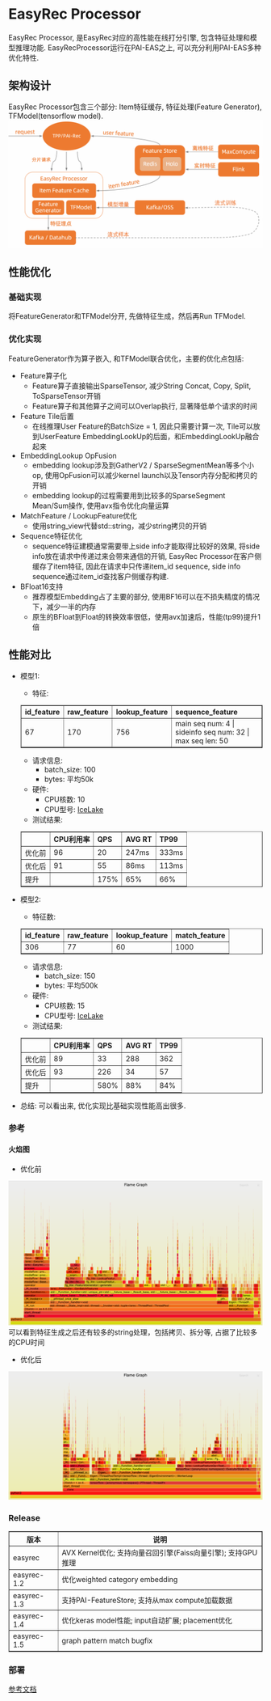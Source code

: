 # EasyRec Processor

EasyRec Processor, 是EasyRec对应的高性能在线打分引擎, 包含特征处理和模型推理功能. EasyRecProcessor运行在PAI-EAS之上, 可以充分利用PAI-EAS多种优化特性.

## 架构设计

EasyRec Processor包含三个部分: Item特征缓存, 特征处理(Feature Generator), TFModel(tensorflow model).
![image.png](../../images/processor/easy_rec_processor_1.png)

## 性能优化

### 基础实现

将FeatureGenerator和TFModel分开, 先做特征生成，然后再Run TFModel.

### 优化实现

FeatureGenerator作为算子嵌入, 和TFModel联合优化，主要的优化点包括:

- Feature算子化
  - Feature算子直接输出SparseTensor, 减少String Concat, Copy, Split, ToSparseTensor开销
  - Feature算子和其他算子之间可以Overlap执行, 显著降低单个请求的时间
- Feature Tile后置
  - 在线推理User Feature的BatchSize = 1, 因此只需要计算一次, Tile可以放到UserFeature EmbeddingLookUp的后面，和EmbeddingLookUp融合起来
- EmbeddingLookup OpFusion
  - embedding lookup涉及到GatherV2 / SparseSegmentMean等多个小op, 使用OpFusion可以减少kernel launch以及Tensor内存分配和拷贝的开销
  - embedding lookup的过程需要用到比较多的SparseSegment Mean/Sum操作,  使用avx指令优化向量运算
- MatchFeature /  LookupFeature优化
  - 使用string_view代替std::string，减少string拷贝的开销
- Sequence特征优化
  - sequence特征建模通常需要带上side info才能取得比较好的效果, 将side info放在请求中传递过来会带来通信的开销, EasyRec Processor在客户侧缓存了item特征, 因此在请求中只传递item_id sequence, side info sequence通过item_id查找客户侧缓存构建.
- BFloat16支持
  - 推荐模型Embedding占了主要的部分, 使用BF16可以在不损失精度的情况下，减少一半的内存
  - 原生的BFloat到Float的转换效率很低，使用avx加速后，性能(tp99)提升1倍

## 性能对比

- 模型1:

  - 特征:

   <table class="docutils" border=1>
   <tr><th>id_feature</th><th>raw_feature</th><th>lookup_feature</th><th>sequence_feature</th></tr>
   <tr><td> 67 </td><td> 170 </td><td> 756 </td> <td>main seq num: 4 | sideinfo seq num: 32 | max seq len: 50 </td></tr>
   </table>

  - 请求信息:
    - batch_size: 100
    - bytes: 平均50k
  - 硬件:
    - CPU核数: 10
    - CPU型号: [IceLake](https://help.aliyun.com/document_detail/68564.html#p-zpg-gvj-g91)
  - 测试结果:

   <table class="docutils" border=1>
   <tr><th></th><th>CPU利用率</th><th>QPS</th><th>AVG RT</th><th>TP99</th></tr>
   <tr><td>优化前</td><td>96 </td><td> 20   </td><td> 247ms </td><td> 333ms </td></tr>
   <tr><td>优化后</td><td>91 </td><td> 55   </td><td> 86ms  </td><td> 113ms </td></tr>
   <tr><td>提升  </td><td>   </td><td> 175% </td><td> 65%   </td><td> 66%   </td></tr>
   </table>

- 模型2:

  - 特征数:

   <table class="docutils" border=1>
   <tr><th> id_feature </th><th> raw_feature </th><th> lookup_feature </th><th> match_feature </th></tr>
   <tr><td> 306 </td><td>  77 </td><td>  60 </td><td> 1000 </td></tr>
   </table>

  - 请求信息:
    - batch_size: 150
    - bytes: 平均500k
  - 硬件:
    - CPU核数: 15
    - CPU型号: [IceLake](https://help.aliyun.com/document_detail/68564.html#p-zpg-gvj-g91)
  - 测试结果:

   <table class="docutils" border=1>
     <tr><th></th><th> CPU利用率 </th><th> QPS </th><th> AVG RT </th><th> TP99 </th></tr>
     <tr><td> 优化前 </td><td> 89 </td><td> 33   </td><td> 288 </td><td> 362</td></tr>
     <tr><td> 优化后 </td><td> 93 </td><td> 226  </td><td> 34  </td><td> 57 </td></tr>
     <tr><td> 提升   </td><td>    </td><td> 580% </td><td> 88% </td><td> 84%</td></tr>
   </table>

- 总结: 可以看出来, 优化实现比基础实现性能高出很多.

### 参考

#### 火焰图

- 优化前

![image.png](../../images/processor/easy_rec_processor_2.png)
可以看到特征生成之后还有较多的string处理，包括拷贝、拆分等, 占据了比较多的CPU时间

- 优化后

![image.png](../../images/processor/easy_rec_processor_3.png)

### Release

<table class="docutils" border=1>
  <tr><th>版本</th><th>说明</th></tr>
  <tr><td>easyrec</td><td>AVX Kernel优化; 支持向量召回引擎(Faiss向量引擎); 支持GPU推理</td></tr>
  <tr><td>easyrec-1.2</td><td>优化weighted category embedding</td></tr>
  <tr><td>easyrec-1.3</td><td>支持PAI-FeatureStore; 支持从max compute加载数据</td></tr>
  <tr><td>easyrec-1.4</td><td>优化keras model性能; input自动扩展; placement优化</td></tr>
  <tr><td>easyrec-1.5</td><td>graph pattern match bugfix</td></tr>
</table>

### 部署

[参考文档](./%E5%9C%A8%E7%BA%BF%E9%A2%84%E6%B5%8B.md)
